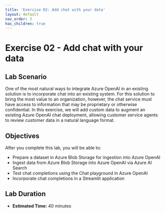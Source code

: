 ```yaml
---
title: 'Exercise 02: Add chat with your data'
layout: default
nav_order: 3
has_children: true
---
```


# Exercise 02 - Add chat with your data

## Lab Scenario

One of the most natural ways to integrate Azure OpenAI in an existing solution is to incorporate chat into an existing system. For this solution to bring the most value to an organization, however, the chat service must have access to information that may be proprietary or otherwise confidential. In this exercise, we will add custom data to augment an existing Azure OpenAI chat deployment, allowing customer service agents to review customer data in a natural language format.

## Objectives

After you complete this lab, you will be able to:

* Prepare a dataset in Azure Blob Storage for ingestion into Azure OpenAI
* Ingest data from Azure Blob Storage into Azure OpenAI via Azure AI Search
* Test chat completions using the Chat playground in Azure OpenAI
* Incorporate chat completions in a Streamlit application

## Lab Duration

* **Estimated Time:** 40 minutes

